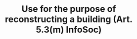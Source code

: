 ---
title: "Use for the purpose of reconstructing a building (Art. 5.3(m) InfoSoc)"
short: "info53l"
draft: "false"
summary: ""
linklaw: ""
---